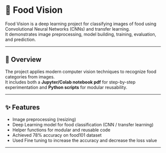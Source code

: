 # 🍔 Food Vision

Food Vision is a deep learning project for classifying images of food using Convolutional Neural Networks (CNNs) and transfer learning.  
It demonstrates image preprocessing, model building, training, evaluation, and prediction.

---

## 📌 Overview

The project applies modern computer vision techniques to recognize food categories from images.  
It includes both a **Jupyter/Colab notebook pdf** for step-by-step experimentation and **Python scripts** for modular reusability.

---

## ✨ Features

- Image preprocessing (resizing)  
- Deep Learning model for food classification (CNN / transfer learning)  
- Helper functions for modular and reusable code  
- Achieved 78% accuracy on food101 dataset
- Used Fine tuning to increase the accuracy and decrease the loss value 
---

